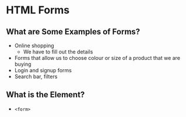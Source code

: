 # HTML Forms

## What are Some Examples of Forms?
- Online shopping
    - We have to fill out the details
- Forms that allow us to choose colour or size of a product that we are buying
- Login and signup forms
- Search bar, filters

## What is the Element?
- `<form>`